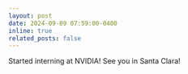 ```yaml
---
layout: post
date: 2024-09-09 07:59:00-0400
inline: true
related_posts: false
---
```


Started interning at NVIDIA! See you in Santa Clara!
